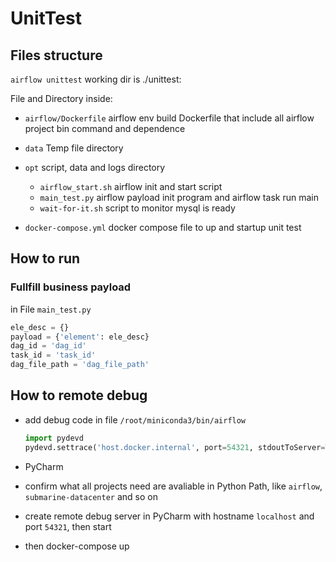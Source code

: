# UnitTest


## Files structure
`airflow unittest` working dir is ./unittest:

File and Directory inside:

* `airflow/Dockerfile` airflow env build Dockerfile that include all airflow project bin command and dependence
* `data` Temp file directory
* `opt` script, data and logs directory
	* `airflow_start.sh` airflow init and start script
	* `main_test.py` airflow payload init program and airflow task run main
	* `wait-for-it.sh` script to monitor mysql is ready

* `docker-compose.yml` docker compose file to up and startup unit test

## How to run
### Fullfill business payload 
in File `main_test.py`

```python
ele_desc = {}
payload = {'element': ele_desc}
dag_id = 'dag_id'
task_id = 'task_id'
dag_file_path = 'dag_file_path'
```

## How to remote debug
* add debug code in file `/root/miniconda3/bin/airflow`
	
	```python
	import pydevd
	pydevd.settrace('host.docker.internal', port=54321, stdoutToServer=True, stderrToServer=True)
	```
* PyCharm
* confirm what all projects need are avaliable in Python Path, like `airflow`, `submarine-datacenter` and so on
* create remote debug server in PyCharm with hostname `localhost` and port `54321`, then start
* then docker-compose up


